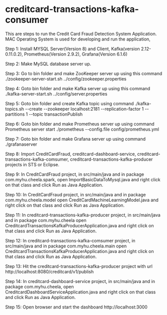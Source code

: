 # creditcard-transactions-kafka-consumer

This are steps to run the Credit Card Fraud Detection System Application. MAC Operating System is used for developing and run the application,

Step 1: Install MYSQL Server(Version 8) and Client, Kafka(version 2.12-0.11.0.2), Prometheus(Version 2.9.2), Grafana(Version 6.1.6)

Step 2: Make MySQL database server up.

Step 3: Go to bin folder and make ZooKeeper server up  using this command ./zookeeper-server-start.sh ../config/zookeeper.properties

Step 4: Goto bin folder and make Kafka server up using this command ./kafka-server-start.sh ../config/server.properties

Step 5: Goto bin folder and create Kafka topic using command ./kafka-topics.sh --create --zookeeper localhost:2181 --replication-factor 1 --partitions 1 --topic transactionPublish

Step 6: Goto bin folder and make Prometheus server up using command Prometheus server start ./prometheus --config.file config/prometheus.yml

Step 7: Goto bin folder and make Grafana server up using command ./grafanaserver 

Step 8: Import CreditCardFraud, creditcard-dashboard-service, creditcard-transactions-kafka-comsumer, creditcard-transactions-kafka-producer projects in STS or Eclipse.

Step 9: In CreditCardFraud project, in src/main/java and in package com.myhu.cheela.spark, open ImportBasicDataToMysql.java and right click on that class and click Run as Java Application.

Step 10: In CreditCardFraud project, in src/main/java and in package com.myhu.cheela.model open CreditCardMachineLearningModel.java and right click on that class and click Run as Java Application. 

Step 11: In creditcard-transactions-kafka-producer project, in src/main/java and in package com.myhu.cheela open CreditcardTransactionsKafkaProducerApplication.java and right click on that class and click Run as Java Application. 

Step 12: In creditcard-transactions-kafka-comsumer project, in src/main/java and in package com.myhu.cheela.main open CreditcardTransactionsKafkaProducerApplication.java and right click on that class and click Run as Java Application.

Step 13: Hit the creditcard-transactions-kafka-producer project with url http://localhost:8080/creditcard/v1/publish

Step 14: In creditcard-dashboard-service project, in src/main/java and in package com.myhu.cheela, open CreditcardDashboardServiceApplication.java and right click on that class and click Run as Java Application.

Step 15: Open browser and start the dashboard http://localhost:3000
